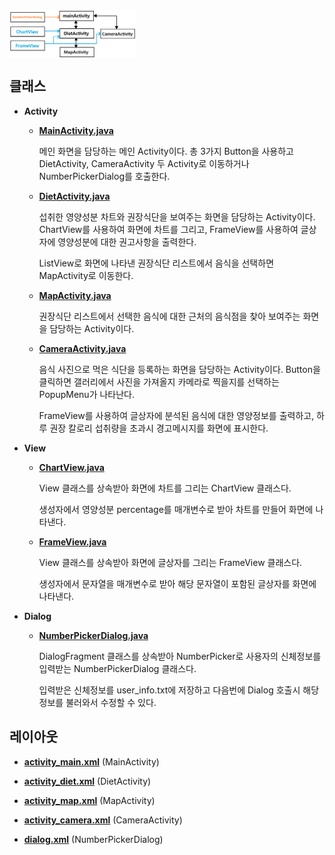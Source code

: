 <img src="./images/class_hierarchy.png" width="40%" align="center">

## 클래스

+ **Activity**

  + [**MainActivity.java**](https://github.com/20170375/Android20/blob/main/YourDiet/app/src/main/java/com/cookandroid/yourdiet/MainActivity.java)
  
    메인 화면을 담당하는 메인 Activity이다. 총 3가지 Button을 사용하고 DietActivity, CameraActivity 두 Activity로 이동하거나 NumberPickerDialog를 호출한다.
      
  + [**DietActivity.java**](https://github.com/20170375/Android20/blob/main/YourDiet/app/src/main/java/com/cookandroid/yourdiet/DietActivity.java)

    섭취한 영양성분 차트와 권장식단을 보여주는 화면을 담당하는 Activity이다. ChartView를 사용하여 화면에 차트를 그리고, FrameView를 사용하여 글상자에 영양성분에 대한 권고사항을 출력한다.
    
    ListView로 화면에 나타낸 권장식단 리스트에서 음식을 선택하면 MapActivity로 이동한다.
  
  + [**MapActivity.java**](https://github.com/20170375/Android20/blob/main/YourDiet/app/src/main/java/com/cookandroid/yourdiet/MapActivity.java)
  
    권장식단 리스트에서 선택한 음식에 대한 근처의 음식점을 찾아 보여주는 화면을 담당하는 Activity이다.

  + [**CameraActivity.java**](https://github.com/20170375/Android20/blob/main/YourDiet/app/src/main/java/com/cookandroid/yourdiet/CameraActivity.java)
  
    음식 사진으로 먹은 식단을 등록하는 화면을 담당하는 Activity이다. Button을 클릭하면 갤러리에서 사진을 가져올지 카메라로 찍을지를 선택하는 PopupMenu가 나타난다.
    
    FrameView를 사용하여 글상자에 분석된 음식에 대한 영양정보를 출력하고, 하루 권장 칼로리 섭취량을 초과시 경고메시지를 화면에 표시한다.

+ **View**

  + [**ChartView.java**](https://github.com/20170375/Android20/blob/main/YourDiet/app/src/main/java/com/cookandroid/yourdiet/ChartView.java)
  
    View 클래스를 상속받아 화면에 차트를 그리는 ChartView 클래스다.
    
    생성자에서 영양성분 percentage를 매개변수로 받아 차트를 만들어 화면에 나타낸다.

  + [**FrameView.java**](https://github.com/20170375/Android20/blob/main/YourDiet/app/src/main/java/com/cookandroid/yourdiet/FrameView.java)
  
    View 클래스를 상속받아 화면에 글상자를 그리는 FrameView 클래스다.
    
    생성자에서 문자열을 매개변수로 받아 해당 문자열이 포함된 글상자를 화면에 나타낸다.

+ **Dialog**

  + [**NumberPickerDialog.java**](https://github.com/20170375/Android20/blob/main/YourDiet/app/src/main/java/com/cookandroid/yourdiet/NumberPickerDialog.java)
    
    DialogFragment 클래스를 상속받아 NumberPicker로 사용자의 신체정보를 입력받는 NumberPickerDialog 클래스다.
    
    입력받은 신체정보를 user_info.txt에 저장하고 다음번에 Dialog 호출시 해당 정보를 불러와서 수정할 수 있다.

## 레이아웃

+ [**activity_main.xml**](https://github.com/20170375/Android20/blob/main/YourDiet/app/src/main/res/layout/activity_main.xml)    (MainActivity)

+ [**activity_diet.xml**](https://github.com/20170375/Android20/blob/main/YourDiet/app/src/main/res/layout/activity_diet.xml)    (DietActivity)

+ [**activity_map.xml**](https://github.com/20170375/Android20/blob/main/YourDiet/app/src/main/res/layout/activity_map.xml)    (MapActivity)

+ [**activity_camera.xml**](https://github.com/20170375/Android20/blob/main/YourDiet/app/src/main/res/layout/activity_camera.xml)    (CameraActivity)

+ [**dialog.xml**](https://github.com/20170375/Android20/blob/main/YourDiet/app/src/main/res/layout/dialog.xml)    (NumberPickerDialog)
